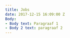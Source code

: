 ```yaml
---
title: Jobs
date: 2017-12-15 16:09:00 Z
Body:
- Body text: Paragraaf 1
- Body 2 text: paragraaf 2
---
```


